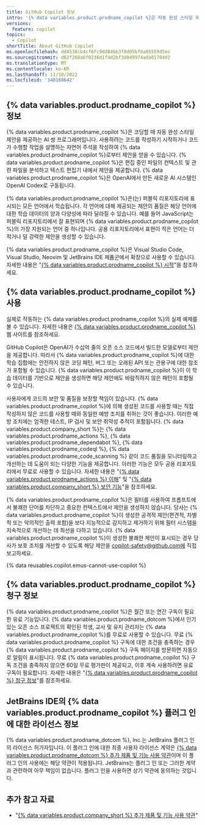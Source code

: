```yaml
---
title: GitHub Copilot 정보
intro: '{% data variables.product.prodname_copilot %}은 자동 완성 스타일 제안을 제공하여 코딩하는 데 도움이 될 수 있습니다. {% data variables.product.prodname_copilot %}을 사용하는 동안 고려해야 할 사항과 {% data variables.product.prodname_copilot %}의 작동 방식을 알아볼 수 있습니다.'
versions:
  feature: copilot
topics:
  - Copilot
shortTitle: About GitHub Copilot
ms.openlocfilehash: dd4538cb4cf6fc9dd84bb3f0d05bf8a85559d5ec
ms.sourcegitcommit: d82f268a6f0236d1f4d2bf3d049974ada0170402
ms.translationtype: MT
ms.contentlocale: ko-KR
ms.lasthandoff: 11/10/2022
ms.locfileid: '148160642'
---
```

## {% data variables.product.prodname_copilot %} 정보

{% data variables.product.prodname_copilot %}은 코딩할 때 자동 완성 스타일 제안을 제공하는 AI 쌍 프로그래머입니다. 사용하려는 코드를 작성하기 시작하거나 코드가 수행할 작업을 설명하는 자연어 주석을 작성하여 {% data variables.product.prodname_copilot %}로부터 제안을 얻을 수 있습니다. {% data variables.product.prodname_copilot %}은 편집 중인 파일의 컨텍스트 및 관련 파일을 분석하고 텍스트 편집기 내에서 제안을 제공합니다. {% data variables.product.prodname_copilot %}은 OpenAI에서 만든 새로운 AI 시스템인 OpenAI Codex로 구동됩니다.

{% data variables.product.prodname_copilot %}은(는) 퍼블릭 리포지토리에 표시되는 모든 언어에서 학습됩니다. 각 언어에 대해 제공되는 제안의 품질은 해당 언어에 대한 학습 데이터의 양과 다양성에 따라 달라질 수 있습니다. 예를 들어 JavaScript는 퍼블릭 리포지토리에서 잘 표현되며 {% data variables.product.prodname_copilot %}의 가장 지원되는 언어 중 하나입니다. 공용 리포지토리에서 표현이 적은 언어는 더 적거나 덜 강력한 제안을 생성할 수 있습니다.

{% data variables.product.prodname_copilot %}은 Visual Studio Code, Visual Studio, Neovim 및 JetBrains IDE 제품군에서 확장으로 사용할 수 있습니다. 자세한 내용은 "[{% data variables.product.prodname_copilot %} 시작](/copilot/getting-started-with-github-copilot)"을 참조하세요.

## {% data variables.product.prodname_copilot %} 사용

실제로 작동하는 {% data variables.product.prodname_copilot %}의 실제 예제를 볼 수 있습니다. 자세한 내용은 [{% data variables.product.prodname_copilot %}](https://copilot.github.com/) 웹 사이트를 참조하세요. 

GitHub Copilot은 OpenAI가 수십억 줄의 오픈 소스 코드에서 빌드한 모델로부터 제안을 제공합니다. 따라서 {% data variables.product.prodname_copilot %}에 대한 학습 집합에는 안전하지 않은 코딩 패턴, 버그 또는 오래된 API 또는 관용구에 대한 참조가 포함될 수 있습니다. {% data variables.product.prodname_copilot %}이 이 학습 데이터를 기반으로 제안을 생성하면 해당 제안에도 바람직하지 않은 패턴이 포함될 수 있습니다. 

사용자에게 코드의 보안 및 품질을 보장할 책임이 있습니다. {% data variables.product.prodname_copilot %}에 의해 생성된 코드를 사용할 때는 직접 작성하지 않은 코드를 사용할 때와 동일한 예방 조치를 취하는 것이 좋습니다. 이러한 예방 조치에는 엄격한 테스트, IP 검사 및 보안 취약성 추적이 포함됩니다. {% data variables.product.company_short %}는 {% data variables.product.prodname_actions %}, {% data variables.product.prodname_dependabot %}, {% data variables.product.prodname_codeql %}, {% data variables.product.prodname_code_scanning %} 같이 코드 품질을 모니터링하고 개선하는 데 도움이 되는 다양한 기능을 제공합니다. 이러한 기능은 모두 공용 리포지토리에서 무료로 사용할 수 있습니다. 자세한 내용은 "[{% data variables.product.prodname_actions %} 이해](/actions/learn-github-actions/understanding-github-actions)" 및 "[{% data variables.product.company_short %} 보안 기능](/code-security/getting-started/github-security-features)"을 참조하세요.

{% data variables.product.prodname_copilot %}은 필터를 사용하여 프롬프트에서 불쾌한 단어를 차단하고 중요한 컨텍스트에서 제안을 생성하지 않습니다. 당사는 {% data variables.product.prodname_copilot %}이 생성한 공격적 제안(편견적, 차별적 또는 악의적인 출력 포함)을 보다 지능적으로 감지하고 제거하기 위해 필터 시스템을 지속적으로 개선하는 데 최선을 다하고 있습니다. {% data variables.product.prodname_copilot %}이 생성한 불쾌한 제안이 표시되는 경우 당사가 보호 조치를 개선할 수 있도록 해당 제안을 copilot-safety@github.com에 직접 보고하세요. 

{% data reusables.copilot.emus-cannot-use-copilot %}

## {% data variables.product.prodname_copilot %} 청구 정보

{% data variables.product.prodname_copilot %}은 월간 또는 연간 구독이 필요한 유료 기능입니다. {% data variables.product.prodname_dotcom %}에서 인기 있는 오픈 소스 프로젝트의 확인된 학생, 교사 및 유지 관리자는 {% data variables.product.prodname_copilot %}를 무료로 사용할 수 있습니다. 무료 {% data variables.product.prodname_copilot %} 구독에 대한 조건을 충족하는 경우 {% data variables.product.prodname_copilot %} 구독 페이지를 방문하면 자동으로 알림이 표시됩니다. 무료 {% data variables.product.prodname_copilot %} 구독 조건을 충족하지 않으면 60일 무료 평가판이 제공되고, 이후 계속 사용하려면 유료 구독이 필요합니다. 자세한 내용은 "[{% data variables.product.prodname_copilot %} 청구 정보](/billing/managing-billing-for-github-copilot/about-billing-for-github-copilot)"를 참조하세요.

## JetBrains IDE의 {% data variables.product.prodname_copilot %} 플러그 인에 대한 라이선스 정보

{% data variables.product.prodname_dotcom %}, Inc.는 JetBrains 플러그 인의 라이선스 허가자입니다. 이 플러그 인에 대한 최종 사용자 라이선스 계약은 [{% data variables.product.prodname_dotcom %} 추가 제품 및 기능 사용 약관](/free-pro-team@latest/site-policy/github-terms/github-terms-for-additional-products-and-features#github-copilot)이며 이 플러그 인의 사용에는 해당 약관이 적용됩니다. JetBrains는 플러그 인 또는 그러한 계약과 관련하여 아무 책임이 없습니다. 플러그 인을 사용하면 상기 약관에 동의하는 것입니다.

## 추가 참고 자료

- "[{% data variables.product.company_short %} 추가 제품 및 기능 사용 약관](/free-pro-team@latest/site-policy/github-terms/github-terms-for-additional-products-and-features#github-copilot)"
